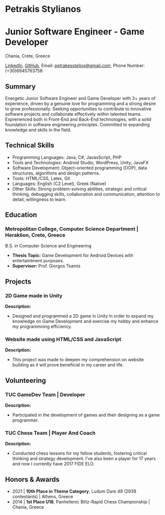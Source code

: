 # Petrakis Stylianos
# Junior Software Engineer - Game Developer

Chania, Crete, Greece

[LinkedIn](https://www.linkedin.com/in/steliospetrakis/), [GitHub](https://github.com/SteliosPetrakis), Email: petrakesstelios@gmail.com, Phone Number: (+30)6945763758

## Summary
Energetic Junior Software Engineer and Game Developer with 3+ years of experience, driven by a genuine love for programming and a strong desire to grow professionally. Seeking opportunities to contribute to innovative software projects and collaborate effectively within talented teams. Exprerienced both in Front-End and Back-End technologies, with a solid foundation in software engineering principles. Committed to expanding knowledge and skills in the field.

## Technical Skills
- Programming Languages: Java, C#, JavasScript, PHP
- Tools and Technologies: Android Studio, WordPress, Unity, JavaFX
- Software Development: Object-oriented programming (OOP), data structures, algorithms and design patterns.
- Tools: HTML/CSS, Latex, Git
- Languages: English (C2 Level), Greek (Native)
- Other Skills: Strong problem-solving abilities, strategic and critical thinking, debugging skills, collaboration and communication, attention to detail, willingness to learn.

## Education

### **Metropolitan College, Computer Science Department** | Heraklion, Crete, Greece
B.S. in Computer Science and Engineering
  - **Thesis Topic:** Game Development for Android Devices with entertaintment purposes.
  - **Supervisor:** Prof. Giorgos Tsamis

## Projects

### **2D Game made in Unity**
**Description:** 
  -  Designed and programmed a 2D game in Unity in order to expand my knowledge on Game Development and exercise my hobby and enhance my programmning efficiency.

### **Website made using HTML/CSS and JavaScript**
**Description:**
  - This project was made to deepen my comprehension on website building as it will prove beneficial in my career and life.

## Volunteering

### **TUC GameDev Team | Developer**
**Description:**
  - Participated in the development of games and their designing as a game programmer.

### **TUC Chess Team | Player And Coach**
**Description:**
  - Conducted chess lessons for my fellow students, fostering critical thinking and strategy development. I’ve also been a player for 17 years and now I currently have 2017 FIDE ELO.

## Honors & Awards

  - 2021 | **10th Place in Theme Category**, Ludum Dare 49 (2939 contestants) | Athens, Greece
  - 2014 | **1st Place U18**, Panhellenic Blitz-Rapid Chess Championship | Chania, Greece


